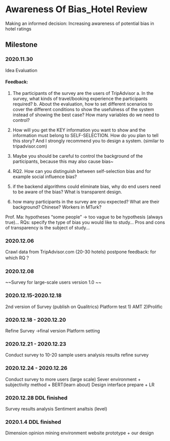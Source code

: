 # Awareness Of Bias_Hotel Review
Making an informed decision: Increasing awareness of potential bias in hotel ratings

## Milestone
### 2020.11.30
Idea Evaluation
#### Feedback:
1) The participants of the survey are the users of TripAdvisor
a. In the survey,  what kinds of travel/booking experience the participants required?
b. About the evaluation, how to set different scenarios to cover the different conditions to show the usefulness of the system instead of showing the best case? How many variables do we need to control?
2) How will you get the KEY information you want to show and the information must belong to SELF-SELECTION. How do you plan to tell this story? And I strongly recommend you to design a system. (similar to tripadvisor.com)

3) Maybe you should be careful to control the background of the participants, because this may also cause bias~ 
4) RQ2. How can you distinguish between self-selection bias and for example social influence bias?
5)  if the backend algorithms could eliminate bias, why do end users need to be aware of the bias? What is transparent design.
6) how many participants in the survey are you expected? What are their background? Chinese? Workers in MTurk? 

Prof. Ma: hypotheses “some people” → too vague to be hypothesis (always true)... RQs: specify the type of bias you would like to study… Pros and cons of transparency is the subject of study...


### 2020.12.06
Crawl data from TripAdvisor.com (20-30 hotels) postpone
feedback: for which RQ？
### 2020.12.08
~~Survey for large-scale users version 1.0 ~~

### 2020.12.15-2020.12.18
2nd version of Survey (publish on Qualitrics)
Platform test 1) AMT 2)Prolific

### 2020.12.18 - 2020.12.20
Refine Survey ->final version
Platform setting

### 2020.12.21 - 2020.12.23
Conduct survey to 10-20 sample users
analysis results
refine survey

### 2020.12.24 - 2020.12.26
Conduct survey to more users (large scale)
Sever environment + subjectivity method + BERT(learn about)
Design interface prepare + LR

### 2020.12.28 DDL finished
Survey results analysis 
Sentiment analtsis (level)  

### 2020.1.4 DDL finished
Dimension opinion mining environment 
website prototype + our design



